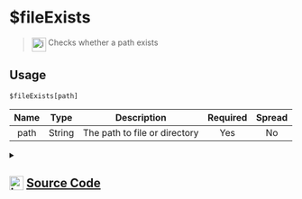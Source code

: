 # $fileExists
> <img align="top" src="https://upload.wikimedia.org/wikipedia/commons/thumb/e/e4/Infobox_info_icon.svg/160px-Infobox_info_icon.svg.png?20150409153300" alt="image" width="25" height="auto"> Checks whether a path exists
## Usage
```
$fileExists[path]
```
| Name | Type | Description | Required | Spread
| :---: | :---: | :---: | :---: | :---: |
path | String | The path to file or directory | Yes | No
<details>
<summary>
    
## <img align="top" src="https://cdn4.iconfinder.com/data/icons/iconsimple-logotypes/512/github-512.png" alt="image" width="25" height="auto">  [Source Code](https://github.com/tryforge/ForgeScript-V2/blob/main/src/native/fileExists.ts)
    
</summary>
    
```ts
import { existsSync } from "fs"
import { ArgType, NativeFunction, Return } from "../structures"

export default new NativeFunction({
    name: "$fileExists",
    description: "Checks whether a path exists",
    brackets: true,
    unwrap: true,
    args: [
        {
            name: "path",
            description: "The path to file or directory",
            required: true,
            rest: false,
            type: ArgType.String
        }
    ],
    execute(ctx, [ path ]) {
        return Return.success(existsSync(path))
    },
})
```
    
</details>